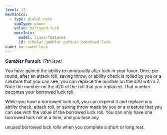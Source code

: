 ```yaml
---
level: 17
mechanics:
  - type: global-note
    subType: power
    value: borrowed-luck
    moreInfo:
      model: class-features
      id: scholar.gambler-pursuit.borrowed-luck
name: borrowed-luck
---
```

_**Gambler Pursuit:** 17th level_
You have gained the ability to unnaturally alter luck in your favor. Once per round, after an attack roll, saving throw, or ability check is rolled by you or a creature that you can see, you can replace the number on the d20 with a 7. Note the number on the d20 of the roll that you replaced. That number becomes your borrowed luck roll.
While you have a borrowed luck roll, you can expend it and replace any ability check, attack roll, or saving throw made by you or a creature that you can see with the value of the borrowed luck roll. You can only have one borrowed luck roll at a time, and you lose any 
unused borrowed luck rolls when you complete a short or long rest.